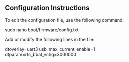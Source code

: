 ## Configuration Instructions

To edit the configuration file, use the following command:

sudo nano boot/firmware/config.txt

Add or modify the following lines in the file:

dtoverlay=uart3
usb_max_current_enable=1
dtparam=rtc_bbat_vchg=3000000
